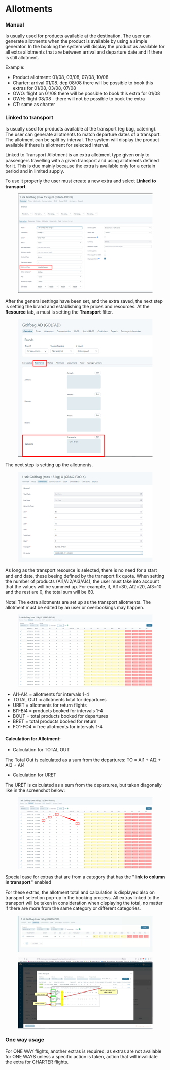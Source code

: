 # Allotments

### **Manual**

Is usually used for products available at the destination. The user can generate allotments when the product is available by using a simple generator. In the booking the system will display the product as available for all extra allotments that are between arrival and departure date and if there is still allotment.

Example:

* Product allotment: 01/08, 03/08, 07/08, 10/08
* Charter: arrival 01/08. dep 08/08 there will be possible to book this extras for 01/08, 03/08, 07/08
* OWO: flight on 01/08 there will be possible to book this extra for 01/08
* OWH: flight 08/08 - there will not be possible to book the extra
* CT: same as charter

### **Linked to transport**

Is usually used for products available at the transport (eg bag, catering). The user can generate allotments to match departure dates of a transport. The allotment can be split by interval. The system will display the product available if there is allotment for selected interval.

Linked to Transport Allotment is an extra allotment type given only to passengers travelling with a given transport and using allotments defined for it. This is due mainly because the extra is available only for a certain period and in limited supply.

To use it properly the user must create a new extra and select **Linked to transport**.

<figure><img src="../../.gitbook/assets/image (3).png" alt=""><figcaption></figcaption></figure>

After the general settings have been set, and the extra saved, the next step is setting the brand and establishing the prices and resources. At the **Resource** tab, a must is setting the **Transport** filter.

<figure><img src="../../.gitbook/assets/image (2).png" alt=""><figcaption></figcaption></figure>

The next step is setting up the allotments.

<figure><img src="../../.gitbook/assets/image (8) (1) (1) (1) (1) (1) (1).png" alt=""><figcaption></figcaption></figure>

As long as the transport resource is selected, there is no need for a start and end date, these beeing defined by the transport fix quota. When setting the number of products (Al1/Al2/Al3/Al4), the user must take into account that the values will be summed up. For example, if, Al1=30, Al2=20, AI3=10 and the rest are 0, the total sum will be 60.

Note! The extra allotments are set up as the transport allotments. The allotment must be edited by an user or overbookings may happen.

<figure><img src="../../.gitbook/assets/image (9) (1) (1) (1) (1) (1).png" alt=""><figcaption></figcaption></figure>

* AI1-AI4 = allotments for intervals 1-4
* TOTAL OUT = allotments total for departures
* URET = allotments for return flights
* BI1-BI4 = products booked for intervals 1-4
* BOUT = total products booked for departures
* BRET = total products booked for return
* FO1-FO4 = free allotments for intervals 1-4

#### **Calculation for Allotment:**

* Calculation for TOTAL OUT

The Total Out is calculated as a sum from the departures: TO = AI1 + AI2 + AI3 + AI4

* Calculation for URET

The URET is calculated as a sum from the departures, but taken diagonally like in the screenshot below:

<figure><img src="../../.gitbook/assets/image (10) (1) (1) (1) (1) (1).png" alt=""><figcaption></figcaption></figure>

Special case for extras that are from a category that has the **"link to column in transport"** enabled

For these extras, the allotment total and calculation is displayed also on transport selection pop-up in the booking process. All extras linked to the transport will be taken in consideration when displaying the total, no matter if there are more from the same category or different categories.

<figure><img src="../../.gitbook/assets/image (1).png" alt=""><figcaption></figcaption></figure>

<figure><img src="../../.gitbook/assets/LinkedToTransport-9c2183e4a9db0582d6849ed7fee00404.png" alt=""><figcaption></figcaption></figure>

### **One way usage**

For ONE WAY flights, another extras is required, as extras are not available for ONE WAYS unless a specific action is taken, action that will invalidate the extra for CHARTER flights.

